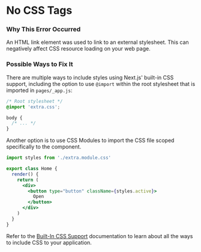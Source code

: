 # No CSS Tags

### Why This Error Occurred

An HTML link element was used to link to an external stylesheet. This can negatively affect CSS resource loading on your web page.

### Possible Ways to Fix It

There are multiple ways to include styles using Next.js' built-in CSS support, including the option to use `@import` within the root stylesheet that is imported in `pages/_app.js`:

```css
/* Root stylesheet */
@import 'extra.css';

body {
  /* ... */
}
```

Another option is to use CSS Modules to import the CSS file scoped specifically to the component.

```jsx
import styles from './extra.module.css'

export class Home {
  render() {
    return (
      <div>
        <button type="button" className={styles.active}>
          Open
        </button>
      </div>
    )
  }
}
```

Refer to the [Built-In CSS Support](https://nextjs.org/docs/basic-features/built-in-css-support) documentation to learn about all the ways to include CSS to your application.
